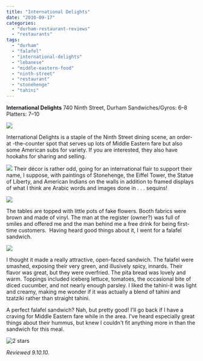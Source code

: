 ```yaml
---
title: "International Delights"
date: "2010-09-17"
categories:
  - "durham-restaurant-reviews"
  - "restaurants"
tags:
  - "durham"
  - "falafel"
  - "international-delights"
  - "lebanese"
  - "middle-eastern-food"
  - "ninth-street"
  - "restaurant"
  - "stonehenge"
  - "tahini"
---
```


**International Delights** 740 Ninth Street, Durham Sandwiches/Gyros: $6–$8 Platters: $7–$10

![](http://www.thegourmez.com/gourmez/photos/idelights01.JPG)

International Delights is a staple of the Ninth Street dining scene, an order-at -the-counter spot that serves up lots of Middle Eastern fare but also some American subs for variety. If you are interested, they also have hookahs for sharing and selling.

![](http://www.thegourmez.com/gourmez/photos/idelights04.JPG)  Their décor is rather odd, going for an international flair to support their name, I suppose, with paintings of Stonehenge, the Eiffel Tower, the Statue of Liberty, and American Indians on the walls in addition to framed displays of what I think are Arabic words and images done in . . . sequins!

![](http://www.thegourmez.com/gourmez/photos/idelights03.JPG)

The tables are topped with little pots of fake flowers. Booth fabrics were brown and made of vinyl. The man at the register (owner?) was full of smiles and offered me and the man behind me a free drink for being first-time customers.  Having heard good things about it, I went for a falafel sandwich.

![](http://www.thegourmez.com/gourmez/photos/idelights02.JPG)

I thought it made a really attractive, open-faced sandwich. The falafel were smashed, exposing their very green, and illusively spicy, innards. Their flavor was great, but they were overfried. The pita bread was lovely and warm. Toppings included iceberg lettuce, tomatoes, the occasional bite of diced cucumber, and not nearly enough parsley. I liked the tahini-it was light and creamy, making me wonder if it was actually a blend of tahini and tzatziki rather than straight tahini.

A perfect falafel sandwich? Nah, but pretty good! I'll go back if I have a craving for Middle Eastern fare while in the area. I've heard especially great things about their hummus, but knew I couldn't fit anything more in than the sandwich for this meal.




<div class="caption">

![2 stars](http://s3.amazonaws.com/thegourmez-wpmedia/2009/02/rating_chicken11.gif "rating_chicken11")</div>


_Reviewed 9.10.10._
